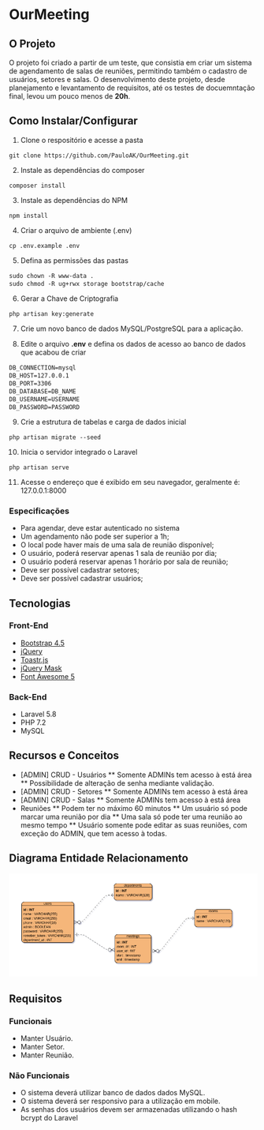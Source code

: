 # OurMeeting

## O Projeto

O projeto foi criado a partir de um teste, que consistia em criar um sistema de agendamento de salas de reuniões, permitindo também o cadastro de usuários, setores e salas.
O desenvolvimento deste projeto, desde planejamento e levantamento de requisitos, até os testes de docuemntação final, levou um pouco menos de **20h**.

## Como Instalar/Configurar

1. Clone o respositório e acesse a pasta
```
git clone https://github.com/PauloAK/OurMeeting.git
```

2. Instale as dependências do composer
```
composer install
```

3. Instale as dependências do NPM
```
npm install
```

4. Criar o arquivo de ambiente (.env)
```
cp .env.example .env
```

5. Defina as permissões das pastas
```
sudo chown -R www-data .
sudo chmod -R ug+rwx storage bootstrap/cache
```

6. Gerar a Chave de Criptografia
```
php artisan key:generate
```

7. Crie um novo banco de dados MySQL/PostgreSQL para a aplicação.

8. Edite o arquivo **.env** e defina os dados de acesso ao banco de dados que acabou de criar
```
DB_CONNECTION=mysql
DB_HOST=127.0.0.1
DB_PORT=3306
DB_DATABASE=DB_NAME
DB_USERNAME=USERNAME
DB_PASSWORD=PASSWORD
```

9. Crie a estrutura de tabelas e carga de dados inicial
```
php artisan migrate --seed
```

10. Inicia o servidor integrado o Laravel
```
php artisan serve
```

11. Acesse o endereço que é exibido em seu navegador, geralmente é: 127.0.0.1:8000


### Especificações

* Para agendar, deve estar autenticado no sistema
* Um agendamento não pode ser superior a 1h;
* O local pode haver mais de uma sala de reunião disponível;
* O usuário, poderá reservar apenas 1 sala de reunião por dia;
* O usuário poderá reservar apenas 1 horário por sala de reunião;
* Deve ser possível cadastrar setores;
* Deve ser possível cadastrar usuários;

## Tecnologias
### Front-End
* [Bootstrap 4.5](https://getbootstrap.com/)
* [jQuery](https://jquery.com/)
* [Toastr.js](https://github.com/yoeunes/toastr)
* [jQuery Mask](https://github.com/igorescobar/jQuery-Mask-Plugin)
* [Font Awesome 5](https://fontawesome.com/)


### Back-End
* Laravel 5.8
* PHP 7.2
* MySQL

## Recursos e Conceitos

* [ADMIN] CRUD - Usuários
** Somente ADMINs  tem acesso à está área
** Possibilidade de alteração de senha mediante validação.
* [ADMIN] CRUD - Setores
** Somente ADMINs  tem acesso à está área
* [ADMIN] CRUD - Salas
** Somente ADMINs  tem acesso à está área
* Reuniões
** Podem ter no máximo 60 minutos
** Um usuário só pode marcar uma reunião por dia
** Uma sala só pode ter uma reunião ao mesmo tempo
** Usuário somente pode editar as suas reuniões, com exceção do ADMIN, que tem acesso à todas.

## Diagrama Entidade Relacionamento

![](/docs/Diagram.png)

## Requisitos
### Funcionais
* Manter Usuário.
* Manter Setor.
* Manter Reunião.

### Não Funcionais
* O sistema deverá utilizar banco de dados dados MySQL.
* O sistema deverá ser responsivo para a utilização em mobile.
* As senhas dos usuários devem ser armazenadas utilizando o hash bcrypt do Laravel